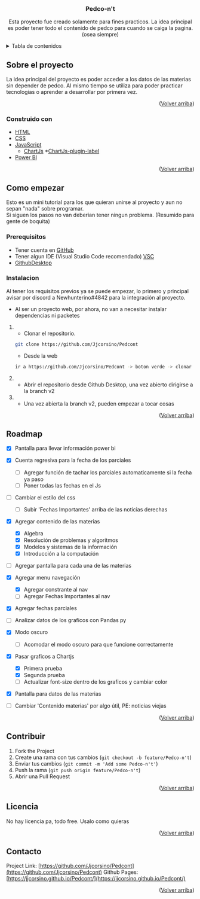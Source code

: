 <div id="top"></div>




<!-- PROJECT LOGO -->
<br />
<div align="center">
 

<h3 align="center">Pedco-n't</h3>

  <p align="center">
    Esta proyecto fue creado solamente para fines practicos. La idea principal es poder tener todo el contenido de pedco para cuando se caiga la pagina.
    <br />
    (osea siempre)
    <br />
    
  </p>
</div>



<!-- TABLE DE CONTENIDOS -->
<details>
  <summary>Tabla de contenidos</summary>
  <ol>
    <li>
      <a href="#about-the-project">Sobre el proyecto</a>
      <ul>
        <li><a href="#built-with">Tecnologias</a></li>
      </ul>
    </li>
    <li>
      <a href="#getting-started">Como empezar</a>
      <ul>
        <li><a href="#prerequisites">Prerequisitos</a></li>
        <li><a href="#installation">Instalacion</a></li>
      </ul>
    </li>
    <li><a href="#roadmap">Roadmap</a></li>
    <li><a href="#contributing">Contribuciones</a></li>
    <li><a href="#license">Licencia</a></li>
    <li><a href="#contact">Contacto</a></li>
  </ol>
</details>



<!-- Sobre el proyecto -->
## Sobre el proyecto

La idea principal del proyecto es poder acceder a los datos de las materias sin depender de pedco. Al mismo tiempo se utiliza para poder practicar tecnologias
o aprender a desarrollar por primera vez.

<p align="right">(<a href="#top">Volver arriba</a>)</p>



### Construido con

* [HTML](https://html.com/)
* [CSS](https://google.com/)
* [JavaScript](https://javascript.com/)
  * [ChartJs](https://www.chartjs.org/)
    *[ChartJs-plugin-label](https://github.com/DavideViolante/chartjs-plugin-labels)
* [Power BI](https://powerbi.microsoft.com/)


<p align="right">(<a href="#top">Volver arriba</a>)</p>



<!-- Como empezar -->
## Como empezar

Esto es un mini tutorial para los que quieran unirse al proyecto y aun no sepan "nada" sobre programar.<br>
Si siguen los pasos no van deberian tener ningun problema. (Resumido para gente de boquita)


### Prerequisitos

* Tener cuenta en [GitHub](https://github.com/)
* Tener algun IDE (Visual Studio Code recomendado) [VSC](https://code.visualstudio.com/)
* [GithubDesktop](https://desktop.github.com/)


### Instalacion

Al tener los requisitos previos ya se puede empezar, lo primero y principal avisar por discord a Newhunterino#4842 para la integración al proyecto.<br>

* Al ser un proyecto web, por ahora, no van a necesitar instalar dependencias ni packetes


1. * Clonar el repositorio.

   ```sh
   git clone https://github.com/Jjcorsino/Pedcont
   ```
   * Desde la web
   ```sh
   ir a https://github.com/Jjcorsino/Pedcont -> boton verde -> clonar
   ```

2. * Abrir el repositorio desde Github Desktop, una vez abierto dirigirse a la branch v2
3. * Una vez abierta la branch v2, pueden empezar a tocar cosas
<p align="right">(<a href="#top">Volver arriba</a>)</p>





<!-- ROADMAP -->
## Roadmap

- [x] Pantalla para llevar información power bi
- [x] Cuenta regresiva para la fecha de los parciales
  - [ ] Agregar función de tachar los parciales automaticamente si la fecha ya paso
  - [ ] Poner todas las fechas en el Js
- [ ] Cambiar el estilo del css
  - [ ] Subir 'Fechas Importantes' arriba de las noticias derechas
- [x] Agregar contenido de las materias
  - [x] Algebra
  - [x] Resolución de problemas y algoritmos
  - [x] Modelos y sistemas de la información
  - [x] Introducción a la computación
- [ ] Agregar pantalla para cada una de las materias
- [x] Agregar menu navegación
  - [x] Agregar constrante al nav
  - [ ] Agregar Fechas Importantes al nav
- [x] Agregar fechas parciales
- [ ] Analizar datos de los graficos con Pandas py
- [x] Modo oscuro
  - [ ] Acomodar el modo oscuro para que funcione correctamente
- [x] Pasar graficos a Chartjs
  - [x] Primera prueba
  - [x] Segunda prueba
  - [ ] Actualizar font-size dentro de los graficos y cambiar color
- [x] Pantalla para datos de las materias
- [ ] Cambiar 'Contenido materias' por algo útil, PE: noticias viejas






<p align="right">(<a href="#top">Volver arriba</a>)</p>



<!-- CONTRIBUCIONES-->
## Contribuir

1. Fork the Project
2. Create una rama con tus cambios (`git checkout -b feature/Pedco-n't`)
3. Enviar tus cambios (`git commit -m 'Add some Pedco-n't'`)
4. Push la rama (`git push origin feature/Pedco-n't`)
5. Abrir una Pull Request

<p align="right">(<a href="#top">Volver arriba</a>)</p>



<!-- LICENCIA -->
## Licencia

No hay licencia pa, todo free. Usalo como quieras

<p align="right">(<a href="#top">Volver arriba</a>)</p>



<!-- CONTACTo -->
## Contacto

Project Link: [https://github.com/Jjcorsino/Pedcont](https://github.com/Jjcorsino/Pedcont)
Github Pages: [https://jjcorsino.github.io/Pedcont/](https://jjcorsino.github.io/Pedcont/)

<p align="right">(<a href="#top">Volver arriba</a>)</p>
